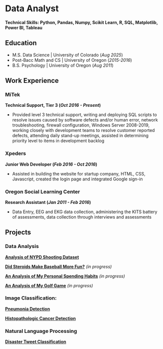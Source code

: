 # Data Analyst

#### Technical Skills: Python, Pandas, Numpy, Scikit Learn, R, SQL, Matplotlib, Power BI, Tableau

## Education
- M.S. Data Science | University of Colorado  (_Aug 2025_)
- Post-Bacc Math and CS | University of Oregon (_2015-2016_)
- B.S. Psychology | University of Oregon (_Aug 2011_)

## Work Experience
### **MiTek**
**Technical Support, Tier 3 (_Oct 2016 - Present_)**
- Provided level 3 technical support, writing and deploying SQL scripts to resolve issues caused by software defects and/or human error, network troubleshooting, firewall configuration, Windows Server 2008-2019, working closely with development teams to resolve customer reported defects, attending daily stand-up meetings, assisted in determining priority level to items in development backlog

### **Xpeders**
**Junior Web Developer (_Feb 2016 - Oct 2016_)**
- Assisted in building the website for startup company, HTML, CSS, Javascript, created the login page and integrated Google sign-in

### **Oregon Social Learning Center**
**Research Assistant (_Jan 2011 - Feb 2016_)**
- Data Entry, EEG and EKG data collection, administering the KITS battery of assessments, data collection through interviews and assessments


## Projects

### Data Analysis

**[Analysis of NYPD Shooting Dataset](https://github.com/joja4479/NYPDShootingAnalysis)**

**[Did Steroids Make Baseball More Fun?](https://github.com/joja4479/Do-Steroids-Make-Baseball-More-Fun-)** _(in progress)_

**[An Analysis of My Personal Spending Habits](https://github.com/joja4479/spending)** _(in progress)_

**[An Analysis of My Golf Game](https://github.com/joja4479/GolfGameAnalysis/tree/main)** _(in progress)_

### Image Classification:

**[Pneumonia Detection](https://github.com/joja4479/Pneumonia-detection)**

**[Histopathologic Cancer Detection](https://github.com/joja4479/Histopathologic-Cancer-Detection)**

### Natural Language Processing

**[Disaster Tweet Classification](https://github.com/joja4479/NLP-Disaster-Tweets)**


